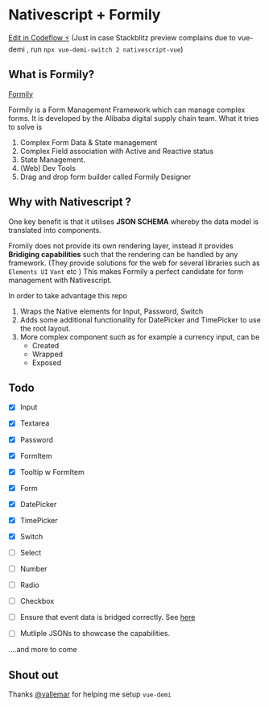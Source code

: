# Nativescript + Formily
[Edit in Codeflow ⚡️](https://stackblitz.com/~/github.com/azriel46d/nativescript-formily-example)
(Just in case Stackblitz preview complains due to vue-demi , run `npx vue-demi-switch 2 nativescript-vue`)
## What is Formily?

[Formily](https://formilyjs.org/)

Formily is a Form Management Framework which can manage complex forms. It is developed by the Alibaba digital supply chain team. 
What it tries to solve is 
1. Complex Form Data &amp; State management
2. Complex Field association with Active and Reactive status
3. State Management.
4. (Web) Dev Tools
5. Drag and drop form builder called Formily Designer

## Why with Nativescript ? 
One key benefit is that it utilises **JSON SCHEMA** whereby the data model is translated into components.

Fromily does not provide its own rendering layer, instead it provides **Bridiging capabilities** such that the rendering can be handled by any framework. (They provide solutions for the web for several libraries such as `Elements UI` `Vant` etc ) This makes Formily a perfect candidate for form management with Nativescript.

In order to take advantage this repo 
1. Wraps the Native elements for Input, Password, Switch
2. Adds some additional functionality for DatePicker and TimePicker to use the root layout.
3. More complex component such as for example a currency input, can be
    - Created
    - Wrapped
    - Exposed

## Todo
- [x] Input
- [x] Textarea
- [x] Password
- [x] FormItem
- [x] Tooltip w FormItem
- [x] Form
- [x] DatePicker
- [x] TimePicker
- [x] Switch
- [ ] Select
- [ ] Number
- [ ] Radio
- [ ] Checkbox
- [ ] Ensure that event data is bridged correctly. See [here](https://github.com/alibaba/formily/blob/formily_next/packages/element/src/input/index.ts#L9)
- [ ] Mutliple JSONs to showcase the capabilities.


....and more to come
## Shout out
Thanks [@vallemar](https://github.com/vallemar) for helping me setup `vue-demi`
